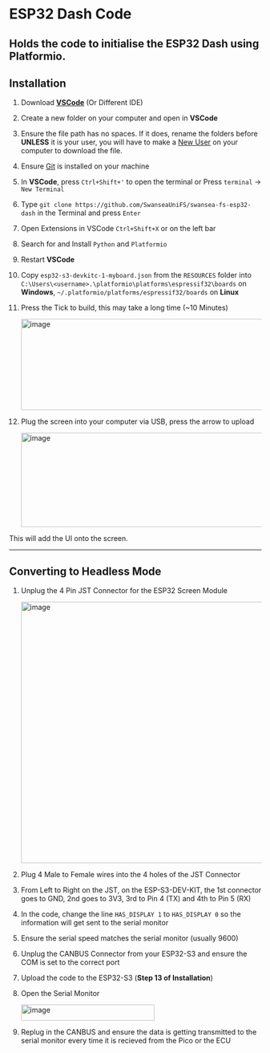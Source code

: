 # ESP32 Dash Code

Holds the code to initialise the ESP32 Dash using Platformio.
---

## Installation

1. Download [**VSCode**](https://code.visualstudio.com/download) (Or Different IDE) 
2. Create a new folder on your computer and open in **VSCode**
3. Ensure the file path has no spaces. If it does, rename the folders before **UNLESS** it is your user, you will have to make a [New User](https://support.microsoft.com/en-gb/windows/manage-user-accounts-in-windows-104dc19f-6430-4b49-6a2b-e4dbd1dcdf32) on your computer to download the file.
4. Ensure [Git](https://git-scm.com/downloads) is installed on your machine
5. In **VSCode**, press `Ctrl+Shift+'` to open the terminal or Press `terminal` -> `New Terminal`
6. Type `git clone https://github.com/SwanseaUniFS/swansea-fs-esp32-dash` in the Terminal and press `Enter`
7. Open Extensions in VSCode `Ctrl+Shift+X` or on the left bar
8. Search for and Install `Python` and `Platformio`
9. Restart **VSCode**
10. Copy `esp32-s3-devkitc-1-myboard.json` from the `RESOURCES` folder into `C:\Users\<username>.\platformio\platforms\espressif32\boards` on **Windows**, `~/.platformio/platforms/espressif32/boards` on **Linux** 
11. Press the Tick to build, this may take a long time (~10 Minutes)
    
    <img width="733" height="182" alt="image" src="https://github.com/user-attachments/assets/2046deda-909c-4f4a-a59f-d3690f1d3e90" />


    
13. Plug the screen into your computer via USB, press the arrow to upload
    
    <img width="733" height="188" alt="image" src="https://github.com/user-attachments/assets/fcc67ed0-491a-4e67-9276-9402f80b766e" />
    

This will add the UI onto the screen.

---

## Converting to Headless Mode

1. Unplug the 4 Pin JST Connector for the ESP32 Screen Module
   
   <img width="521" height="521" alt="image" src="https://github.com/user-attachments/assets/217d4a04-f396-4bb4-be5c-fb3ca4b260d0" />
3. Plug 4 Male to Female wires into the 4 holes of the JST Connector
4. From Left to Right on the JST, on the ESP-S3-DEV-KIT, the 1st connector goes to GND, 2nd goes to 3V3, 3rd to Pin 4 (TX) and 4th to Pin 5 (RX)
5. In the code, change the line `HAS_DISPLAY 1` to `HAS_DISPLAY 0` so the information will get sent to the serial monitor
6. Ensure the serial speed matches the serial monitor (usually 9600)
7. Unplug the CANBUS Connector from your ESP32-S3 and ensure the COM is set to the correct port
8. Upload the code to the ESP32-S3 (**Step 13 of Installation**)
9. Open the Serial Monitor
    
   <img width="266" height="32" alt="image" src="https://github.com/user-attachments/assets/4b883b25-4544-479a-8f16-20b6189bcf22" />
11. Replug in the CANBUS and ensure the data is getting transmitted to the serial monitor every time it is recieved from the Pico or the ECU 


